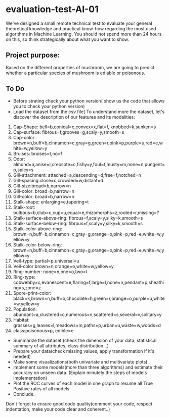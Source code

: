 # evaluation-test-AI-01

We've designed a small remote technical test to evaluate your general theoretical knowledge and practical know-how regarding the most used algorithms in Machine Learning. You should not spend more than 24 hours on this, so think strategically about what you want to show.

## Project purpose:
Based on the different properties of mushroom, we are going to predict whether a particular species of mushroom is ediable or poisonous. 

## To Do

* Before strating check your python version( show us the code that allows you to check your python version)
* Load the dataset from the csv file( To understand more the dataset, let's discover the description of our features and its modalities:

1. Cap-Shape: bell=b,conical=c,convex=x,flat=f, knobbed=k,sunken=s
2. Cap-surface: fibrous=f,grooves=g,scaly=y,smooth=s
3. Cap-color: brown=n,buff=b,cinnamon=c,gray=g,green=r,pink=p,purple=u,red=e,white=w,yellow=y
4. Bruises: bruises=t,no=f
5. Odor: almond=a,anise=l,creosote=c,fishy=y,foul=f,musty=m,none=n,pungent=p,spicy=s
6. Gill-attachment: attached=a,descending=d,free=f,notched=n
7. Gill-spacing:close=c,crowded=w,distant=d
8. Gill-size:broad=b,narrow=n
9. Gill-color: broad=b,narrow=n
10. Gill-color: broad=b,narrow=n
11. Stalk-shape: enlarging=e,tapering=t
12. Stalk-root: bulbous=b,club=c,cup=u,equal=e,rhizomorphs=z,rooted=r,missing=?
13. Stalk-surface-above-ring: fibrous=f,scaly=y,silky=k,smooth=s
14. Stalk-surface-below-ring: fibrous=f,scaly=y,silky=k,smooth=s
15. Stalk-color-above-ring: brown=n,buff=b,cinnamon=c,gray=g,orange=o,pink=p,red=e,white=w,yellow=y
16. Stalk-color-below-ring: brown=n,buff=b,cinnamon=c,gray=g,orange=o,pink=p,red=e,white=w,yellow=y
17. Veil-type: partial=p,universal=u
18. Veil-color:brown=n,orange=o,white=w,yellow=y
19. Ring-number: none=n,one=o,two=t
20. Ring-type: cobwebby=c,evanescent=e,flaring=f,large=l,none=n,pendant=p,sheathing=s,zone=z
21. Spore-print-color: black=k,brown=n,buff=b,chocolate=h,green=r,orange=o,purple=u,white=w,yellow=y
22. Population: abundant=a,clustered=c,numerous=n,scattered=s,several=v,solitary=y
23. Habitat: grasses=g,leaves=l,meadows=m,paths=p,urban=u,waste=w,woods=d
24. class:poisonous=p, edible=e

* Summarize the dataset:(check the dimension of your data, statistical summary of all attributes, class distribution...)
* Prepare your data(check missing values, apply transformation if it's needed)
* Make some visualizations(both univariate and multivariate plots)
* Implement some models(more than three algorithms) and estimate their accuracy on unseen data. (Explain minutely the steps of models implementation)
* Plot the ROC curves of each model in one graph to resume all True Positive rates of all models.
* Conclude.

Don't forget to ensure good code quality(comment your code, respect indentation, make your code clear and coherent..)

